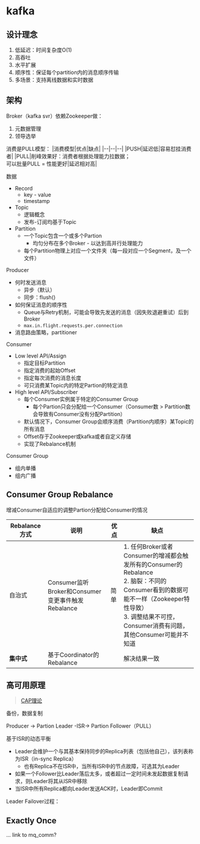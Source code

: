 # kafka

## 设计理念

1. 低延迟：时间复杂度O(1)
2. 高吞吐
3. 水平扩展
4. 顺序性：保证每个partition内的消息顺序传输
5. 多场景：支持离线数据和实时数据

## 架构

Broker（kafka svr）依赖Zookeeper做：
1. 元数据管理
2. 领导选举

消费是PULL模型：
|消费模型|优点|缺点|
|--|--|--|
|PUSH|延迟低|容易怼挂消费者|
|PULL|削峰效果好：消费者根据处理能力拉数据；<br/> 可以批量PULL = 性能更好|延迟相对高|

数据
+ Record
    + key - value
    + timestamp
+ Topic
    + 逻辑概念
    + 发布-订阅均基于Topic
+ Partition
    + 一个Topic包含一个或多个Partion
        + 均匀分布在多个Broker - 以达到高并行处理能力
    + 每个Partition物理上对应一个文件夹（每一段对应一个Segment，及一个文件）

Producer
+ 何时发送消息
    + 异步（默认）
    + 同步：flush()
+ 如何保证消息的顺序性
    + Queue与Retry机制，可能会导致先发送的消息（因失败退避重试）后到Broker
    + `max.in.flight.requests.per.connection`
+ 消息路由策略，partitioner

Consumer
+ Low level API/Assign
    + 指定目标Partition
    + 指定消费的起始Offset
    + 指定每次消费的消息长度
    + 可只消费某Topic内的特定Partion的特定消息
+ High level API/Subscriber
    + 每个Consumer实例属于特定的Consumer Group
        + 每个Partion只会分配给一个Consumer（Consumer数 > Partition数 会导致有Consumer没有分配Partition）
    + 默认情况下，Consumer Group会顺序消费（Partition内顺序）某Topic的所有消息
    + Offset存于Zookeeper或kafka或者自定义存储
    + 实现了Rebalance机制

Consumer Group
+ 组内单播
+ 组内广播

## Consumer Group Rebalance

增减Consumer自适应的调整Partion分配给Consumer的情况

|Rebalance方式|说明|优点|缺点|
|--|--|--|--|
|自治式|Consumer监听Broker和Consumer变更事件触发Rebalance|简单|1. 任何Broker或者Consumer的增减都会触发所有的Consumer的Rebalance<br/>2. 脑裂：不同的Consumer看到的数据可能不一样（Zookeeper特性导致）<br/>3. 调整结果不可控，Consumer消费有问题，其他Consumer可能并不知道|
|**集中式**|基于Coordinator的Rebalance||解决结果一致|

## 高可用原理

> [CAP理论]()

备份，数据复制

Producer -> Partion Leader -ISR-> Partion Follower（PULL）

基于ISR的动态平衡
+ Leader会维护一个与其基本保持同步的Replica列表（包括他自己），该列表称为ISR（in-sync Replica）
    + 也有Replica不在ISR中，当所有ISR中的节点故障，可选其为Leader
+ 如果一个Follower比Leader落后太多，或者超过一定时间未发起数据复制请求，则Leader将其从ISR中移除
+ 当ISR中所有Replica都向Leader发送ACK时，Leader即Commit

Leader Failover过程：

## Exactly Once

... link to mq_comm?